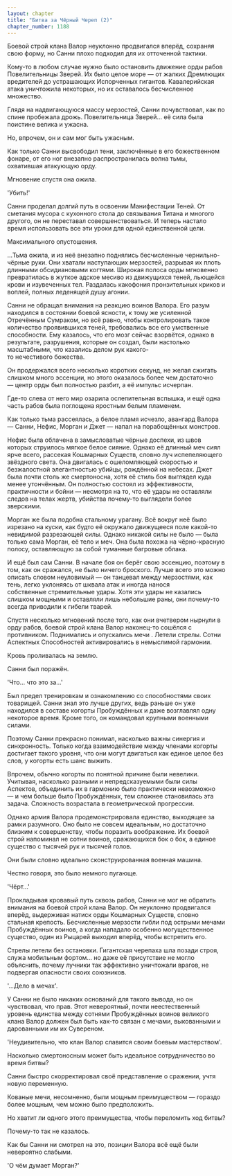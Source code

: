 ```yaml
---
layout: chapter
title: "Битва за Чёрный Череп (2)"
chapter_number: 1188
---
```


Боевой строй клана Валор неуклонно продвигался вперёд, сохраняя свою форму, но Санни плохо подходил для их отточенной тактики.

Кому-то в любом случае нужно было остановить движение орды рабов Повелительницы Зверей. Их было целое море — от жалких Дремлющих вредителей до устрашающих Испорченных гигантов. Кавалерийская атака уничтожила некоторых, но их оставалось бесчисленное множество.

Глядя на надвигающуюся массу мерзостей, Санни почувствовал, как по спине пробежала дрожь. Повелительница Зверей... её сила была поистине велика и ужасна.

Но, впрочем, он и сам мог быть ужасным.

Как только Санни высвободил тени, заключённые в его божественном фонаре, от его ног внезапно распространилась волна тьмы, охватившая атакующую орду.

Мгновение спустя она ожила.

'Убить!'

Санни проделал долгий путь в освоении Манифестации Теней. От сметания мусора с кухонного стола до связывания Титана и многого другого, он не переставал совершенствоваться. И теперь настало время использовать все эти уроки для одной единственной цели.

Максимального опустошения.

...Тьма ожила, и из неё внезапно поднялись бесчисленные чернильно-чёрные руки. Они хватали наступающих мерзостей, разрывая их плоть длинными обсидиановыми когтями. Широкая полоса орды мгновенно превратилась в жуткое адское месиво из движущихся теней, льющейся крови и изувеченных тел. Раздалась какофония пронзительных криков и воплей, полных леденящей душу агонии.

Санни не обращал внимания на реакцию воинов Валора. Его разум находился в состоянии боевой ясности, к тому же усиленной Отречённым Сумраком, но всё равно, чтобы контролировать такое количество проявившихся теней, требовались все его умственные способности. Ему казалось, что его мозг сейчас взорвётся, однако в результате, разрушения, которые он создал, были настолько масштабными, что казались делом рук какого-то нечестивого божества.

Он продержался всего несколько коротких секунд, не желая сжигать слишком много эссенции, но этого оказалось более чем достаточно — центр орды был полностью разбит, а её импульс исчерпан.

Где-то слева от него мир озарила ослепительная вспышка, и ещё одна часть рабов была поглощена яростным белым пламенем.

Как только тьма рассеялась, а белое пламя исчезло, авангард Валора — Санни, Нефис, Морган и Джет — напал на порабощённых монстров.

Нефис была облачена в замысловатые чёрные доспехи, из швов которых струилось мягкое белое сияние. Однако её длинный меч сиял ярче всего, рассекая Кошмарных Существ, словно луч испепеляющего звёздного света. Она двигалась с ошеломляющей скоростью и безжалостной элегантностью убийцы, рождённой на небесах. Джет была почти столь же смертоносна, хотя её стиль боя выглядел куда менее утончённым. Он полностью состоял из эффективности, практичности и бойни — несмотря на то, что её удары не оставляли следов на телах жертв, убийства почему-то выглядели более зверскими.

Морган же была подобна стальному урагану. Всё вокруг неё было изрезано на куски, как будто её окружало движущееся поле какой-то невидимой разрезающей силы. Однако никакой силы не было — была только сама Морган, её тело и меч. Она была похожа на чёрно-красную полосу, оставляющую за собой туманные багровые облака.

И ещё был сам Санни. В начале боя он берёг свою эссенцию, поэтому в том, как он сражался, не было ничего броского. Лучше всего это можно описать словом неуловимый — он танцевал между мерзостями, как тень, легко уклоняясь от шквала атак и иногда нанося собственные стремительные удары. Хотя эти удары не казались слишком мощными и оставляли лишь небольшие раны, они почему-то всегда приводили к гибели тварей.

Спустя несколько мгновений после того, как они вчетвером нырнули в орду рабов, боевой строй клана Валор наконец-то сошёлся с противником. Поднимались и опускались мечи . Летели стрелы. Сотни Аспектных Способностей активировались в немыслимой гармонии.

Кровь проливалась на землю.

Санни был поражён.

'Что... что это за...'

Был предел тренировкам и ознакомлению со способностями своих товарищей. Санни знал это лучше других, ведь раньше он уже находился в составе когорты Пробуждённых и даже возглавлял одну некоторое время. Кроме того, он командовал крупными военными силами.

Поэтому Санни прекрасно понимал, насколько важны синергия и синхронность. Только когда взаимодействие между членами когорты достигает такого уровня, что они могут двигаться как единое целое без слов, у когорты есть шанс выжить.

Впрочем, обычно когорты по понятной причине были невелики. Учитывая, насколько разными и непредсказуемыми были силы Аспектов, объединить их в гармонию было практически невозможно — и чем больше было Пробуждённых, тем сложнее становилась эта задача. Сложность возрастала в геометрической прогрессии.

Однако армия Валора продемонстрировала единство, выходящее за рамки разумного. Оно было не совсем идеальным, но достаточно близким к совершенству, чтобы поразить воображение. Их боевой строй напоминал не сотни воинов, сражающихся бок о бок, а единое существо с тысячей рук и тысячей голов.

Они были словно идеально сконструированная военная машина.

Честно говоря, это было немного пугающе.

'Чёрт...'

Прокладывая кровавый путь сквозь рабов, Санни не мог не обратить внимания на боевой строй клана Валор. Он неуклонно продвигался вперёд, выдерживая натиск орды Кошмарных Существ, словно стальная крепость. Бесчисленные мерзости гибли под острыми мечами Пробуждённых воинов, а когда нападало особенно могущественное существо, один из Рыцарей выходил вперёд, чтобы встретить его.

Стрелы летели без остановки. Гигантская черепаха шла позади строя, служа мобильным фортом... но даже её присутствие не могло объяснить, почему лучники так эффективно уничтожали врагов, не подвергая опасности своих союзников.

'...Дело в мечах'.

У Санни не было никаких оснований для такого вывода, но он чувствовал, что прав. Этот невероятный, почти неестественный уровень единства между сотнями Пробуждённых воинов великого клана Валор должен был быть как-то связан с мечами, выкованными и дарованными им их Сувереном.

'Неудивительно, что клан Валор славится своим боевым мастерством'.

Насколько смертоносным может быть идеальное сотрудничество во время битвы?

Санни быстро скорректировал своё представление о сражении, учтя новую переменную.

Кованые мечи, несомненно, были мощным преимуществом — гораздо более мощным, чем можно было предположить.

Но хватит ли одного этого преимущества, чтобы переломить ход битвы?

Почему-то так не казалось.

Как бы Санни ни смотрел на это, позиции Валора всё ещё были невероятно слабыми.

'О чём думает Морган?'